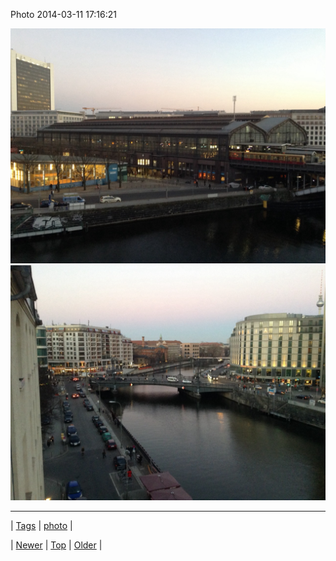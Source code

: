 <!--
title: Photo 2014-03-11 17
date: 2020-06-28T15:27:00.267Z
tags: photo
-->


Photo 2014-03-11 17:16:21

![](79274051062-0.jpg)
![](79274051062-1.jpg)

<!--BOTTOM-POST-NAVIGATION-->
---

| [Tags](tags.md) | [photo](tag-photo.md) |

| [Newer](79272459567.md) | [Top](index.md) | [Older](79276674014.md) |